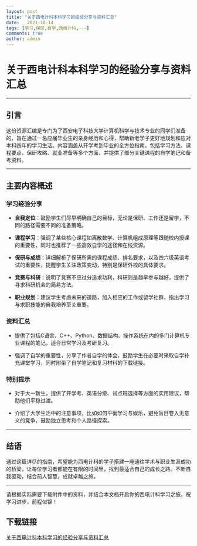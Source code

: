 ```yaml
---
layout: post
title: "关于西电计科本科学习的经验分享与资料汇总"
date:   2021-10-14
tags: [学习,保研,自学,西电计科,---]
comments: true
author: admin
---
```

# 关于西电计科本科学习的经验分享与资料汇总

---

## 引言

这份资源汇编是专门为了西安电子科技大学计算机科学与技术专业的同学们准备的，旨在通过一名应届毕业生的亲身经历和心得，帮助新老学子更好地规划和应对本科四年的学习生活。内容涵盖从开学考到毕业的全方位指南，包括学习方法、课程要点、保研攻略、就业准备等多个方面，并提供了部分关键课程的自学笔记和备考资料。

---

## 主要内容概述

### 学习经验分享

- **自我定位**：鼓励学生们尽早明确自己的目标，无论是保研、工作还是留学，不同的路径需要不同的准备策略。
  
- **课程学习**：强调了某些核心课程如离散数学、计算机组成原理等跟随校内授课的重要性，同时也推荐了一些高效自学的途径和在线资源。

- **保研与成绩**：详细解析了保研所需的课程成绩、排名要求，以及四六级英语考试的重要性，提醒学生关注政策变动，特别是保研外校的具体要求。

- **竞赛与科研**：说明了竞赛不应过分追求功利，科研则是越早参与越好，提供了寻求科研机会的简易方法。

- **职业规划**：建议学生考虑未来的道路，加入相应的工作或留学社群，指出学习与求职技能的自我培养至关重要。

### 资料汇总

- 提供了包括C语言、C++、Python、数据结构、操作系统在内的多门计算机专业课程的笔记，适合日常学习及考研复习。

- 强调了自学的重要性，分享了作者自学的体会，鼓励学生在必要时采取自学补充课堂学习，同时附带了自学笔记和复习材料的下载链接。

### 特别提示

- 对于大一新生，提供了开学考、英语分级、试点班选择等方面的实用建议，帮助他们平稳过渡。

- 介绍了大学生活中的注意事项，比如如何平衡学习与娱乐，避免盲目卷入无意义的竞争，鼓励独立思考和个人路径探索。

---

## 结语

通过这篇详尽的指南，希望能为西电计科的学子搭建一座通往学术与职业生涯成功的桥梁，让每位学习者都能在有限的时间里，找到最适合自己的成长之路。不断自我驱动，结合前人智慧，成就卓越之旅。

---

请根据实际需要下载附件中的资料，并结合本文档开启你的西电计科学习之旅。祝学习进步，前程似锦！

## 下载链接

[关于西电计科本科学习的经验分享与资料汇总](https://pan.quark.cn/s/11505cc780aa)
